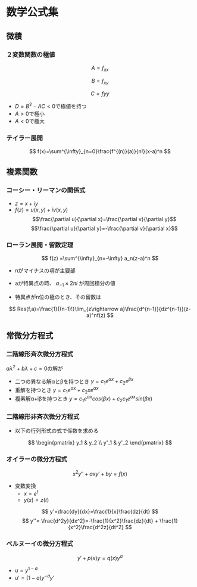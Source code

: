 # 数学公式集
## 微積

### ２変数関数の極値

$$A = f_{xx}$$

$$B = f_{xy}$$

$$C=f{yy}$$

* $D=B^2-AC<0$で極値を持つ
* $A>0$で極小
* $A<0$で極大

### テイラー展開
$$
f(x)=\sum^{\infty}_{n=0}\frac{f^{(n)}(a)}{n!}(x-a)^n
$$
## 複素関数
### コーシー・リーマンの関係式
* $z=x+iy$
* $f(z)=u(x,y)+iv(x,y)$
$$\frac{\partial u}{\partial x}=\frac{\partial v}{\partial y}$$
$$\frac{\partial u}{\partial y}=-\frac{\partial v}{\partial x}$$


### ローラン展開・留数定理
$$ f(z) =\sum^{\infty}_{n=-\infty} a_n(z-a)^n $$


* nがマイナスの項が主要部  
* aが特異点の時、
$a_{-1}\times 2\pi i$
が周回積分の値

* 特異点がn位の極のとき、その留数は


$$
Res(f,a)=\frac{1}{(n-1)!}\lim_{z\rightarrow a}\frac{d^{n-1}}{dz^{n-1}}(z-a)^nf(z)
$$


## 常微分方程式

### 二階線形斉次微分方程式
$aλ^2+bλ+c=0$の解が 
* 二つの異なる解αとβを持つとき
$y = c_1e^{αx}+c_2e^{βx}$
* 重解を持つとき
$y = c_1e^{αx}+c_2xe^{αx}$
* 複素解α+iβを持つとき
$y = c_1e^{αx}cos(βx)+c_2c_1e^{αx}sin(βx)$

### 二階線形非斉次微分方程式
* 以下の行列形式の式で係数を求める

$$
\begin{pmatrix} 
    y_1 & y_2 \\
    y'_1 & y'_2
\end{pmatrix}
$$

### オイラーの微分方程式


$$
x^2y''+axy'+by=f(x)
$$

* 変数変換
  * $x=e^t$ 
  * $y(x)=z(t)$


$$
y'=\frac{dy}{dx}=\frac{1}{x}\frac{dz}{dt}
$$
$$
y''= \frac{d^2y}{dx^2}=-\frac{1}{x^2}\frac{dz}{dt} + \frac{1}{x^2}\frac{d^2z}{dt^2}
$$


### ベルヌーイの微分方程式


$$
y'+p(x)y=q(x)y^a
$$


* $u = y^{1-a}$
* $u'=(1-a)y^{-a}y'$
